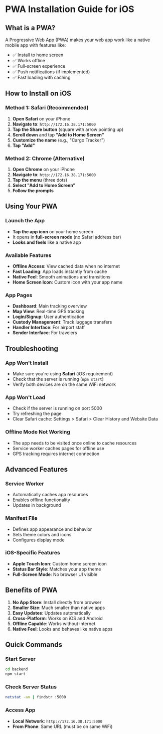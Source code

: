 # PWA Installation Guide for iOS

## What is a PWA?
A Progressive Web App (PWA) makes your web app work like a native mobile app with features like:
- ✅ Install to home screen
- ✅ Works offline
- ✅ Full-screen experience
- ✅ Push notifications (if implemented)
- ✅ Fast loading with caching

## How to Install on iOS

### Method 1: Safari (Recommended)
1. **Open Safari** on your iPhone
2. **Navigate to**: `http://172.16.38.171:5000`
3. **Tap the Share button** (square with arrow pointing up)
4. **Scroll down** and tap **"Add to Home Screen"**
5. **Customize the name** (e.g., "Cargo Tracker")
6. **Tap "Add"**

### Method 2: Chrome (Alternative)
1. **Open Chrome** on your iPhone
2. **Navigate to**: `http://172.16.38.171:5000`
3. **Tap the menu** (three dots)
4. **Select "Add to Home Screen"**
5. **Follow the prompts**

## Using Your PWA

### Launch the App
- **Tap the app icon** on your home screen
- It opens in **full-screen mode** (no Safari address bar)
- **Looks and feels** like a native app

### Available Features
- **Offline Access**: View cached data when no internet
- **Fast Loading**: App loads instantly from cache
- **Native Feel**: Smooth animations and transitions
- **Home Screen Icon**: Custom icon with your app name

### App Pages
- **Dashboard**: Main tracking overview
- **Map View**: Real-time GPS tracking
- **Login/Signup**: User authentication
- **Custody Management**: Track luggage transfers
- **Handler Interface**: For airport staff
- **Sender Interface**: For travelers

## Troubleshooting

### App Won't Install
- Make sure you're using **Safari** (iOS requirement)
- Check that the server is running (`npm start`)
- Verify both devices are on the same WiFi network

### App Won't Load
- Check if the server is running on port 5000
- Try refreshing the page
- Clear Safari cache: Settings > Safari > Clear History and Website Data

### Offline Mode Not Working
- The app needs to be visited once online to cache resources
- Service worker caches pages for offline use
- GPS tracking requires internet connection

## Advanced Features

### Service Worker
- Automatically caches app resources
- Enables offline functionality
- Updates in background

### Manifest File
- Defines app appearance and behavior
- Sets theme colors and icons
- Configures display mode

### iOS-Specific Features
- **Apple Touch Icon**: Custom home screen icon
- **Status Bar Style**: Matches your app theme
- **Full-Screen Mode**: No browser UI visible

## Benefits of PWA

1. **No App Store**: Install directly from browser
2. **Smaller Size**: Much smaller than native apps
3. **Easy Updates**: Updates automatically
4. **Cross-Platform**: Works on iOS and Android
5. **Offline Capable**: Works without internet
6. **Native Feel**: Looks and behaves like native apps

## Quick Commands

### Start Server
```bash
cd backend
npm start
```

### Check Server Status
```bash
netstat -an | findstr :5000
```

### Access App
- **Local Network**: `http://172.16.38.171:5000`
- **From Phone**: Same URL (must be on same WiFi) 